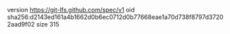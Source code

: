 version https://git-lfs.github.com/spec/v1
oid sha256:d2143ed161a4b1662d0b6ec0712d0b77668eae1a70d738f8797d37202aad9f02
size 315
